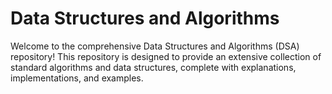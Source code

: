 # Data Structures and Algorithms
Welcome to the comprehensive Data Structures and Algorithms (DSA) repository! This repository is designed to provide an extensive collection of standard algorithms and data structures, complete with explanations, implementations, and examples.
